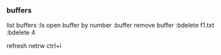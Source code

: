 ### buffers

list buffers :ls
open buffer by number :buffer
remove buffer :bdelete f1.txt
              :bdelete 4

refresh netrw
ctrl+i
